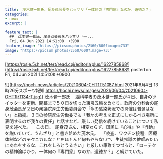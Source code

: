 ```yaml
---
title:  茂木健一郎氏、尾身茂会長をバッサリ「一体何の『専門家』なのか。道徳か？」  
categories:
- news
excerpt: |
  
feature_text: |
  ##  茂木健一郎氏、尾身茂会長をバッサリ「一...
  Fri, 04 Jun 2021 14:51:08  +0900
feature_image: "https://picsum.photos/2560/600?image=733"
image: "https://picsum.photos/2560/600?image=733"
---
```


[https://rosie.5ch.net/test/read.cgi/editorialplus/1622785868/](https://rosie.5ch.net/test/read.cgi/editorialplus/1622785868/)
posted on Fri, 04 Jun 2021 14:51:08  +0900

<!--more-->

![](https://hochi.news/articles/20210604-OHT1T51087.html 2021年6月4日 13時26分スポーツ報知 [https://hochi.news/images/2021/06/04/20210604-OHT1I51134-T.jpg)](https://hochi.news/images/2021/06/04/20210604-OHT1I51134-T.jpg)) 茂木健一郎氏 　脳科学者の茂木健一郎氏が４日、自身のツイッターを更新。開幕まで５０日を切った東京五輪をめぐり、政府の分科会の尾身茂会長が２日の衆議院厚生労働委員会で「今の感染状況での開催は普通はない」と指摘。３日の参院厚生労働委でも「我々の考えを正式にしかるべき場所に表明するのが我々の責任」と話すなど、厳しい発信を続けていることについて私見を述べた。 　この日、「尾身茂さん、相変わらず、国民に『心得』や『行動』を説いていて、うんざり」と書き始めた茂木氏。 　「検査、ワクチン接種、医療体制などのテクニカルなことをほとんど何もやらないで、生徒指導の教師みたいにあれをするな、これをしろとうるさい」と厳しい筆致でつづると、「ローテクの精神論ばかり。一体何の『専門家』なのか。道徳か？」と続けていた。
